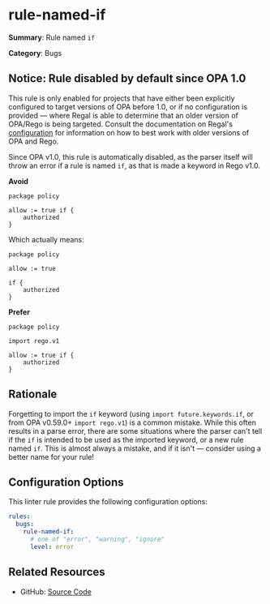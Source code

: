# rule-named-if

**Summary**: Rule named `if`

**Category**: Bugs

## Notice: Rule disabled by default since OPA 1.0

This rule is only enabled for projects that have either been explicitly configured to target versions of OPA before 1.0,
or if no configuration is provided — where Regal is able to determine that an older version of OPA/Rego is being
targeted. Consult the documentation on Regal's [configuration](https://openpolicyagent.org/projects/regal#configuration)
for information on how to best work with older versions of OPA and Rego.

Since OPA v1.0, this rule is automatically disabled, as the parser itself will throw an error if a rule is named `if`,
as that is made a keyword in Rego v1.0.

**Avoid**
```rego
package policy

allow := true if {
    authorized
}
```

Which actually means:

```rego
package policy

allow := true

if {
    authorized
}
```

**Prefer**
```rego
package policy

import rego.v1

allow := true if {
    authorized
}
```

## Rationale

Forgetting to import the `if` keyword (using `import future.keywords.if`, or from OPA v0.59.0+ `import rego.v1`) is a
common mistake. While this often results in a parse error, there are some situations where the parser can't tell if the
`if` is intended to be used as the imported keyword, or a new rule named `if`. This is almost always a mistake, and if
it isn't — consider using a better name for your rule!

## Configuration Options

This linter rule provides the following configuration options:

```yaml
rules:
  bugs:
    rule-named-if:
      # one of "error", "warning", "ignore"
      level: error
```

## Related Resources

- GitHub: [Source Code](https://github.com/open-policy-agent/regal/blob/main/bundle/regal/rules/bugs/rule-named-if/rule_named_if.rego)
